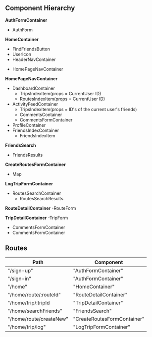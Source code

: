 ## Component Hierarchy

**AuthFormContainer**
 - AuthForm

**HomeContainer**
  - FindFriendsButton
  - UserIcon
  - HeaderNavContainer
  + HomePageNavContainer

 **HomePageNavContainer**
  - DashboardContainer
    - TripsIndexItem(props = CurrentUser ID)
    - RoutesIndexItem(props = CurrentUser ID)
  - ActivityFeedContainer
    - TripsIndexItem(props = ID's of the current user's friends)
    + CommentsContainer
    + CommentsFormContainer
  - ProfileContainer
  - FriendsIndexContainer
    - FriendsIndexItem

**FriendsSearch**
  - FriendsResults

**CreateRoutesFormContainer**
  - Map

**LogTripFormContainer**
  - RoutesSearchContainer
    - RoutesSearchResults

**RouteDetailContainer**
  -RouteForm

**TripDetailContainer**
  -TripForm
  - CommentsFormContainer
  - CommentsFormContainer

## Routes

|Path   | Component   |
|-------|-------------|
| "/sign-up" | "AuthFormContainer" |
| "/sign-in" | "AuthFormContainer" |
| "/home" | "HomeContainer" |
| "/home/route/:routeId" | "RouteDetailContainer" |
| "/home/trip/:tripId | "TripDetailContainer" |
| "/home/searchFriends" | "FriendsSearch" |
| "/home/route/createNew" | "CreateRoutesFormContainer" |
| "/home/trip/log" | "LogTripFormContainer" |
